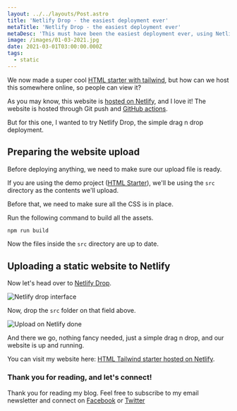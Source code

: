 ```yaml
---
layout: ../../layouts/Post.astro
title: 'Netlify Drop - the easiest deployment ever'
metaTitle: 'Netlify Drop - the easiest deployment ever'
metaDesc: 'This must have been the easiest deployment ever, using Netlify drop!'
image: /images/01-03-2021.jpg
date: 2021-03-01T03:00:00.000Z
tags:
  - static
---
```


We now made a super cool [HTML starter with tailwind](https://daily-dev-tips.com/posts/plain-html-starter-with-tailwind-css/), but how can we host this somewhere online, so people can view it?

As you may know, this website is [hosted on Netlify](https://daily-dev-tips.com/posts/hosting-a-static-blog-on-netlify/), and I love it!
The website is hosted through Git push and [GitHub actions](https://daily-dev-tips.com/posts/deploy-eleventy-to-netlify-using-github-actions/).

But for this one, I wanted to try Netlify Drop, the simple drag n drop deployment.

## Preparing the website upload

Before deploying anything, we need to make sure our upload file is ready.

If you are using the demo project ([HTML Starter](https://daily-dev-tips.com/posts/plain-html-starter-with-tailwind-css/)), we'll be using the `src` directory as the contents we'll upload.

Before that, we need to make sure all the CSS is in place.

Run the following command to build all the assets.

```bash
npm run build
```

Now the files inside the `src` directory are up to date.

## Uploading a static website to Netlify

Now let's head over to [Netlify Drop](https://app.netlify.com/drop).

![Netlify drop interface](https://cdn.hashnode.com/res/hashnode/image/upload/v1614148795623/GpZL_B8Rs.png)

Now, drop the `src` folder on that field above.

![Upload on Netlify done](https://cdn.hashnode.com/res/hashnode/image/upload/v1614149025928/TbLCJQWLv.png)

And there we go, nothing fancy needed, just a simple drag n drop, and our website is up and running.

You can visit my website here: [HTML Tailwind starter hosted on Netlify](https://wonderful-brahmagupta-0a70c9.netlify.app/).

### Thank you for reading, and let's connect!

Thank you for reading my blog. Feel free to subscribe to my email newsletter and connect on [Facebook](https://www.facebook.com/DailyDevTipsBlog) or [Twitter](https://twitter.com/DailyDevTips1)
